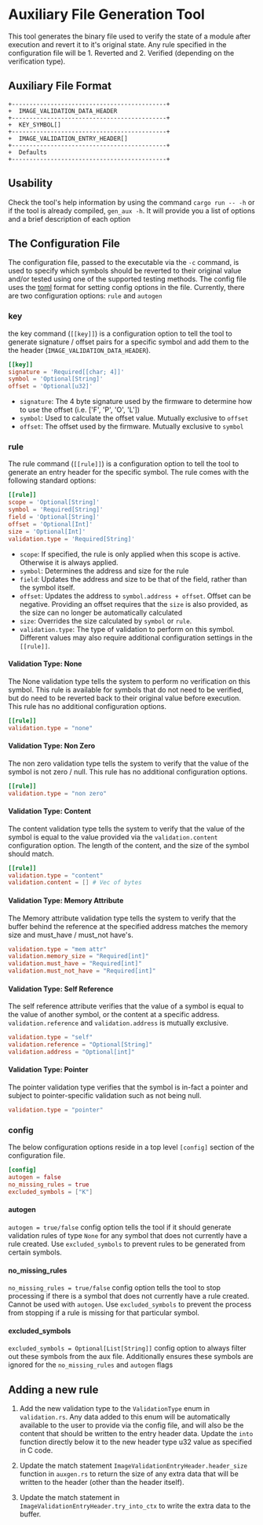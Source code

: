 # Auxiliary File Generation Tool

This tool generates the binary file used to verify the state of a module after execution and revert it to it's original
state. Any rule specified in the configuration file will be 1. Reverted and 2. Verified (depending on the verification type).

## Auxiliary File Format

```text
+--------------------------------------------+
+  IMAGE_VALIDATION_DATA_HEADER
+--------------------------------------------+
+  KEY_SYMBOL[]
+--------------------------------------------+
+  IMAGE_VALIDATION_ENTRY_HEADER[]
+--------------------------------------------+
+  Defaults
+--------------------------------------------+
```

## Usability

Check the tool's help information by using the command `cargo run -- -h` or if the tool is already compiled, `gen_aux -h`.
It will provide you a list of options and a brief description of each option

## The Configuration File

The configuration file, passed to the executable via the `-c` command, is used to specify which symbols should be reverted
to their original value and/or tested using one of the supported testing methods. The config file uses the [toml](https://toml.io/en/)
format for setting config options in the file. Currently, there are two configuration options: `rule` and `autogen`

### key

the key command (`[[key]]`) is a configuration option to tell the tool to generate signature / offset pairs for a specific
symbol and add them to the the header (`IMAGE_VALIDATION_DATA_HEADER`).

``` toml
[[key]]
signature = 'Required[[char; 4]]'
symbol = 'Optional[String]'
offset = 'Optional[u32]'
```

- `signature`: The 4 byte signature used by the firmware to determine how to use the offset (i.e. ['F', 'P', 'O', 'L'])
- `symbol`: Used to calculate the offset value. Mutually exclusive to `offset`
- `offset`: The offset used by the firmware. Mutually exclusive to `symbol`

### rule

The rule command (`[[rule]]`) is a configuration option to tell the tool to generate an entry header for the specific symbol.
The rule comes with the following standard options:

``` toml
[[rule]]
scope = 'Optional[String]'
symbol = 'Required[String]'
field = 'Optional[String]'
offset = 'Optional[Int]'
size = 'Optional[Int]'
validation.type = 'Required[String]'
```

- `scope`: If specified, the rule is only applied when this scope is active. Otherwise it is always applied.
- `symbol`: Determines the address and size for the rule
- `field`: Updates the address and size to be that of the field, rather than the symbol itself.
- `offset`: Updates the address to `symbol.address + offset`. Offset can be negative. Providing an offset requires that the
`size` is also provided, as the size can no longer be automatically calculated
- `size`: Overrides the size calculated by `symbol` or `rule`.
- `validation.type`: The type of validation to perform on this symbol. Different values may also require additional configuration
settings in the `[[rule]]`.

#### Validation Type: None

The None validation type tells the system to perform no verification on this symbol. This rule is available for symbols
that do not need to be verified, but do need to be reverted back to their original value before execution. This rule has
no additional configuration options.

``` toml
[[rule]]
validation.type = "none"
```

#### Validation Type: Non Zero

The non zero validation type tells the system to verify that the value of the symbol is not zero / null. This rule has no
additional configuration options.

``` toml
[[rule]]
validation.type = "non zero"
```

#### Validation Type: Content

The content validation type tells the system to verify that the value of the symbol is equal to the value provided via the
`validation.content` configuration option. The length of the content, and the size of the symbol should match.

``` toml
[[rule]]
validation.type = "content"
validation.content = [] # Vec of bytes
```

#### Validation Type: Memory Attribute

The Memory attribute validation type tells the system to verify that the buffer behind the reference at the specified address
matches the memory size and must_have / must_not have's.

``` toml
validation.type = "mem attr"
validation.memory_size = "Required[int]"
validation.must_have = "Required[int]"
validation.must_not_have = "Required[int]"
```

#### Validation Type: Self Reference

The self reference attribute verifies that the value of a symbol is equal to the value of another symbol, or the content
at a specific address. `validation.reference` and `validation.address` is mutually exclusive.

``` toml
validation.type = "self"
validation.reference = "Optional[String]"
validation.address = "Optional[int]"
```

#### Validation Type: Pointer

The pointer validation type verifies that the symbol is in-fact a pointer and subject to pointer-specific validation such as not being null.

``` toml
validation.type = "pointer"
```

### config

The below configuration options reside in a top level `[config]` section of the configuration file.

``` toml
[config]
autogen = false
no_missing_rules = true
excluded_symbols = ["K"]
```

#### autogen

`autogen = true/false` config option tells the tool if it should generate validation rules of type `None` for any symbol
that does not currently have a rule created. Use `excluded_symbols` to prevent rules to be generated from certain
symbols.

#### no_missing_rules

`no_missing_rules = true/false` config option tells the tool to stop processing if there is a symbol that does not
currently have a rule created. Cannot be used with `autogen`. Use `excluded_symbols` to prevent the process from
stopping if a rule is missing for that particular symbol.

#### excluded_symbols

`excluded_symbols = Optional[List[String]]` config option to always filter out these symbols from the aux file.
Additionally ensures these symbols are ignored for the `no_missing_rules` and `autogen` flags

## Adding a new rule

1. Add the new validation type to the `ValidationType` enum in `validation.rs`. Any data added to this enum will be automatically
available to the user to provide via the config file, and will also be the content that should be written to the entry header
data. Update the `into` function directly below it to the new header type u32 value as specified in C code.

2. Update the match statement `ImageValidationEntryHeader.header_size` function in `auxgen.rs` to return the size of any
extra data that will be written to the header (other than the header itself).

3. Update the match statement in `ImageValidationEntryHeader.try_into_ctx` to write the extra data to the buffer.
